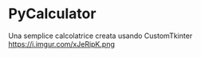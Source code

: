 # PyCalculator
Una semplice calcolatrice creata usando CustomTkinter
https://i.imgur.com/xJeRipK.png
